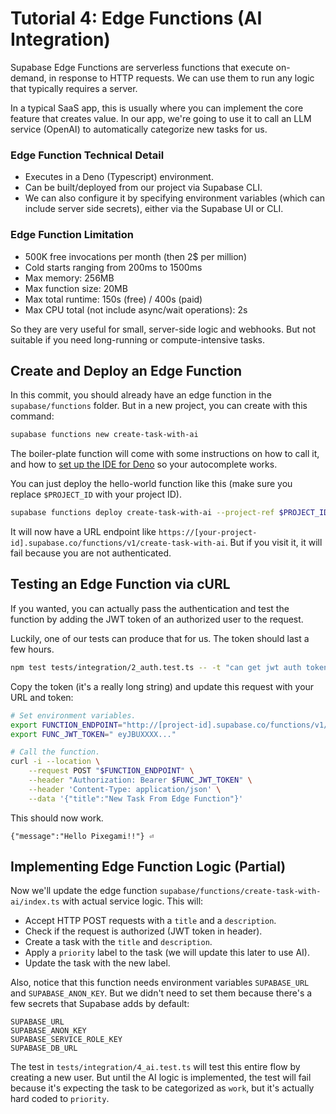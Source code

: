 # Tutorial 4: Edge Functions (AI Integration)

Supabase Edge Functions are serverless functions that execute on-demand, in response to HTTP requests. We can use them to run any logic that typically requires a server.

In a typical SaaS app, this is usually where you can implement the core feature that creates value. In our app, we're going to use it to call an LLM service (OpenAI) to automatically categorize new tasks for us.

### Edge Function Technical Detail

- Executes in a Deno (Typescript) environment.
- Can be built/deployed from our project via Supabase CLI.
- We can also configure it by specifying environment variables (which can include server side secrets), either via the Supabase UI or CLI.

### Edge Function Limitation

- 500K free invocations per month (then 2$ per million)
- Cold starts ranging from 200ms to 1500ms
- Max memory: 256MB
- Max function size: 20MB
- Max total runtime: 150s (free) / 400s (paid)
- Max CPU total (not include async/wait operations): 2s

So they are very useful for small, server-side logic and webhooks. But not suitable if you need long-running or compute-intensive tasks.

## Create and Deploy an Edge Function

In this commit, you should already have an edge function in the `supabase/functions` folder. But in a new project, you can create with this command:

```sh
supabase functions new create-task-with-ai
```

The boiler-plate function will come with some instructions on how to call it, and how to [set up the IDE for Deno](https://docs.deno.com/runtime/getting_started/setup_your_environment/) so your autocomplete works.

You can just deploy the hello-world function like this (make sure you replace `$PROJECT_ID` with your project ID).

```sh
supabase functions deploy create-task-with-ai --project-ref $PROJECT_ID
```

It will now have a URL endpoint like `https://[your-project-id].supabase.co/functions/v1/create-task-with-ai`. But if you visit it, it will fail because you are not authenticated.

## Testing an Edge Function via cURL

If you wanted, you can actually pass the authentication and test the function by adding the JWT token of an authorized user to the request.

Luckily, one of our tests can produce that for us. The token should last a few hours.

```sh
npm test tests/integration/2_auth.test.ts -- -t "can get jwt auth token"
```

Copy the token (it's a really long string) and update this request with your URL and token:

```sh
# Set environment variables.
export FUNCTION_ENDPOINT="http://[project-id].supabase.co/functions/v1/create-task-with-ai"
export FUNC_JWT_TOKEN=" eyJBUXXXX..."

# Call the function.
curl -i --location \
    --request POST "$FUNCTION_ENDPOINT" \
    --header "Authorization: Bearer $FUNC_JWT_TOKEN" \
    --header 'Content-Type: application/json' \
    --data '{"title":"New Task From Edge Function"}'
```

This should now work.

```text
{"message":"Hello Pixegami!!"} ⏎    
```

## Implementing Edge Function Logic (Partial)

Now we'll update the edge function `supabase/functions/create-task-with-ai/index.ts` with actual service logic. This will:

* Accept HTTP POST requests with a `title` and a `description`.
* Check if the request is authorized (JWT token in header).
* Create a task with the `title` and `description`.
* Apply a `priority` label to the task (we will update this later to use AI).
* Update the task with the new label.

Also, notice that this function needs environment variables `SUPABASE_URL` and `SUPABASE_ANON_KEY`. But we didn't need to set them because there's a few secrets that Supabase adds by default:

```text
SUPABASE_URL
SUPABASE_ANON_KEY
SUPABASE_SERVICE_ROLE_KEY
SUPABASE_DB_URL
```

The test in `tests/integration/4_ai.test.ts` will test this entire flow by creating a new user. But until the AI logic is implemented, the test will fail because it's expecting the task to be categorized as `work`, but it's actually hard coded to  `priority`.